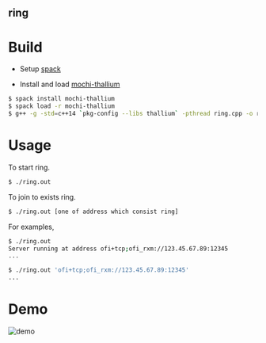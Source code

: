 ring
---

# Build

- Setup [spack](https://github.com/spack/spack)

- Install and load [mochi-thallium](https://xgitlab.cels.anl.gov/sds/thallium)


```bash
$ spack install mochi-thallium
$ spack load -r mochi-thallium
$ g++ -g -std=c++14 `pkg-config --libs thallium` -pthread ring.cpp -o ring.out
```

# Usage

To start ring.

```bash
$ ./ring.out
```
To join to exists ring.

```bash
$ ./ring.out [one of address which consist ring]
```

For examples,

```bash
$ ./ring.out
Server running at address ofi+tcp;ofi_rxm://123.45.67.89:12345
...
```

```bash
$ ./ring.out 'ofi+tcp;ofi_rxm://123.45.67.89:12345'
...
```


# Demo

![demo](./demo.gif)